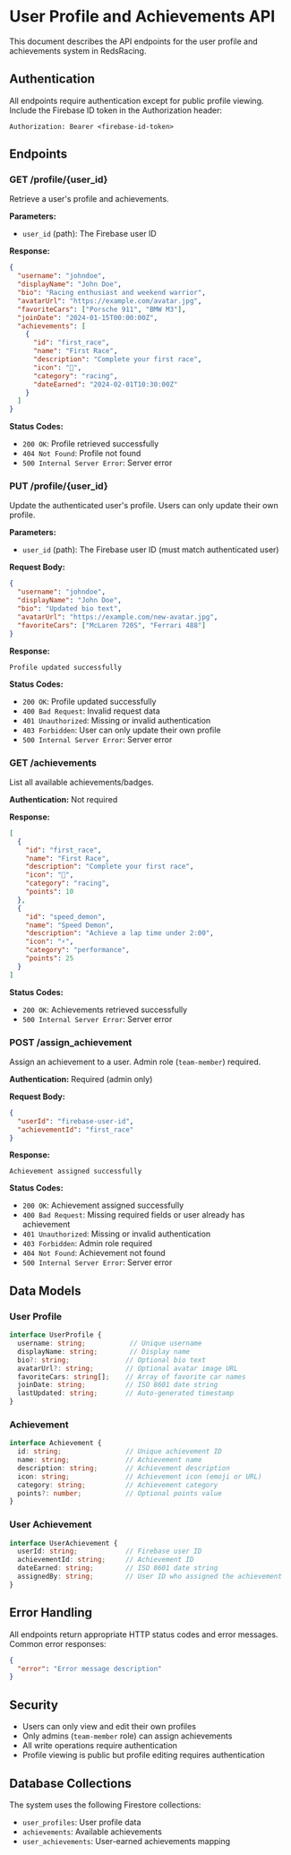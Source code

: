# User Profile and Achievements API

This document describes the API endpoints for the user profile and achievements system in RedsRacing.

## Authentication

All endpoints require authentication except for public profile viewing. Include the Firebase ID token in the Authorization header:

```
Authorization: Bearer <firebase-id-token>
```

## Endpoints

### GET /profile/{user_id}

Retrieve a user's profile and achievements.

**Parameters:**
- `user_id` (path): The Firebase user ID

**Response:**
```json
{
  "username": "johndoe",
  "displayName": "John Doe",
  "bio": "Racing enthusiast and weekend warrior",
  "avatarUrl": "https://example.com/avatar.jpg",
  "favoriteCars": ["Porsche 911", "BMW M3"],
  "joinDate": "2024-01-15T00:00:00Z",
  "achievements": [
    {
      "id": "first_race",
      "name": "First Race",
      "description": "Complete your first race",
      "icon": "🏁",
      "category": "racing",
      "dateEarned": "2024-02-01T10:30:00Z"
    }
  ]
}
```

**Status Codes:**
- `200 OK`: Profile retrieved successfully
- `404 Not Found`: Profile not found
- `500 Internal Server Error`: Server error

### PUT /profile/{user_id}

Update the authenticated user's profile. Users can only update their own profile.

**Parameters:**
- `user_id` (path): The Firebase user ID (must match authenticated user)

**Request Body:**
```json
{
  "username": "johndoe",
  "displayName": "John Doe",
  "bio": "Updated bio text",
  "avatarUrl": "https://example.com/new-avatar.jpg",
  "favoriteCars": ["McLaren 720S", "Ferrari 488"]
}
```

**Response:**
```
Profile updated successfully
```

**Status Codes:**
- `200 OK`: Profile updated successfully
- `400 Bad Request`: Invalid request data
- `401 Unauthorized`: Missing or invalid authentication
- `403 Forbidden`: User can only update their own profile
- `500 Internal Server Error`: Server error

### GET /achievements

List all available achievements/badges.

**Authentication:** Not required

**Response:**
```json
[
  {
    "id": "first_race",
    "name": "First Race",
    "description": "Complete your first race",
    "icon": "🏁",
    "category": "racing",
    "points": 10
  },
  {
    "id": "speed_demon",
    "name": "Speed Demon",
    "description": "Achieve a lap time under 2:00",
    "icon": "⚡",
    "category": "performance",
    "points": 25
  }
]
```

**Status Codes:**
- `200 OK`: Achievements retrieved successfully
- `500 Internal Server Error`: Server error

### POST /assign_achievement

Assign an achievement to a user. Admin role (`team-member`) required.

**Authentication:** Required (admin only)

**Request Body:**
```json
{
  "userId": "firebase-user-id",
  "achievementId": "first_race"
}
```

**Response:**
```
Achievement assigned successfully
```

**Status Codes:**
- `200 OK`: Achievement assigned successfully
- `400 Bad Request`: Missing required fields or user already has achievement
- `401 Unauthorized`: Missing or invalid authentication
- `403 Forbidden`: Admin role required
- `404 Not Found`: Achievement not found
- `500 Internal Server Error`: Server error

## Data Models

### User Profile

```typescript
interface UserProfile {
  username: string;           // Unique username
  displayName: string;        // Display name
  bio?: string;              // Optional bio text
  avatarUrl?: string;        // Optional avatar image URL
  favoriteCars: string[];    // Array of favorite car names
  joinDate: string;          // ISO 8601 date string
  lastUpdated: string;       // Auto-generated timestamp
}
```

### Achievement

```typescript
interface Achievement {
  id: string;                // Unique achievement ID
  name: string;              // Achievement name
  description: string;       // Achievement description
  icon: string;              // Achievement icon (emoji or URL)
  category: string;          // Achievement category
  points?: number;           // Optional points value
}
```

### User Achievement

```typescript
interface UserAchievement {
  userId: string;            // Firebase user ID
  achievementId: string;     // Achievement ID
  dateEarned: string;        // ISO 8601 date string
  assignedBy: string;        // User ID who assigned the achievement
}
```

## Error Handling

All endpoints return appropriate HTTP status codes and error messages. Common error responses:

```json
{
  "error": "Error message description"
}
```

## Security

- Users can only view and edit their own profiles
- Only admins (`team-member` role) can assign achievements
- All write operations require authentication
- Profile viewing is public but profile editing requires authentication

## Database Collections

The system uses the following Firestore collections:

- `user_profiles`: User profile data
- `achievements`: Available achievements
- `user_achievements`: User-earned achievements mapping